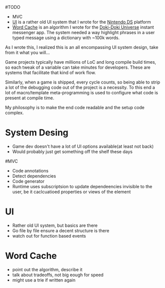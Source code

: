 #TODO

* MVC
* [UI](/UI) is a rather old UI system that I wrote for the [Nintendo DS](https://en.wikipedia.org/wiki/Nintendo_DS) platform
* [Word Cache](/WordCache) is an algorithm I wrote for the [Doki-Doki Universe](https://www.youtube.com/watch?v=H7hFijr5v-c) instant messenger app.  The system needed a way highlight phrases in a user typed message using a dictionary with ~100k words.

As I wrote this, I realized this is an all encompassing UI system design, take from it what you will...

Game projects typically have millions of LoC and long compile build times, so each tweak of a variable can take minutes for developers.  These are systems that facilitate that kind of work flow.

Similarly, when a game is shipped, every cycle counts, so being able to strip a lot of the debugging code out of the project is a necessity.  To this end a lot of macro/template meta-programming is used to configure what code is present at compile time.

My philosophy is to make the end code readable and the setup code complex.

# System Desing
* Game dev doesn't have a lot of UI options available(at least not back)
* Would probably just get something off the shelf these days

#MVC
* Code annotations
* Detect dependencies
* Code generator
* Runtime uses subscriptsion to update dependeencies invisible to the user, be it caclcuatioed properties or views of the element

# UI
* Rather old UI system, but basics are there
* Go file by file ensure a decent structure is there
* watch out for function based events

# Word Cache
* point out the algorithm, describe it
* talk about tradeoffs, not big eough for speed
* might use a trie if written again